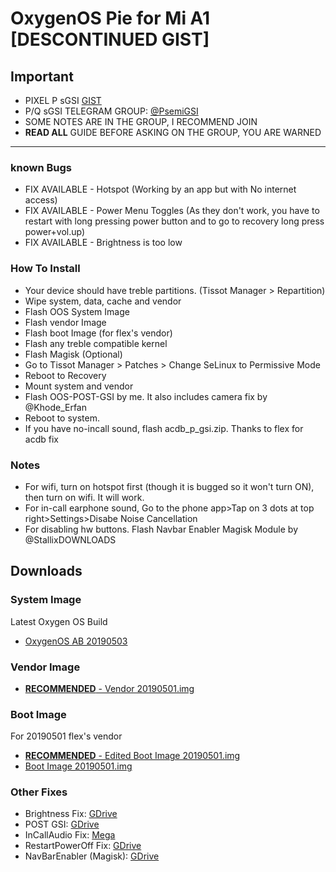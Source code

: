 # OxygenOS Pie for Mi A1 [DESCONTINUED GIST]
## Important
- PIXEL P sGSI [GIST](https://gist.github.com/TheGabrielHoward/71d22d6d7c6bb71d02a37f8cc5dc8d3f)
- P/Q sGSI TELEGRAM GROUP: [@PsemiGSI](t.me/psemigsi)
- SOME NOTES ARE IN THE GROUP, I RECOMMEND JOIN
- **READ ALL** GUIDE BEFORE ASKING ON THE GROUP, YOU ARE WARNED

----------------
### known Bugs
- FIX AVAILABLE - Hotspot (Working by an app but with No internet access)
- FIX AVAILABLE - Power Menu Toggles (As they don't work, you have to restart with long pressing power button and to go to recovery long press power+vol.up)
- FIX AVAILABLE - Brightness is too low

### How To Install
- Your device should have treble partitions. (Tissot Manager > Repartition)
- Wipe system, data, cache and vendor
- Flash OOS System Image 
- Flash vendor Image
- Flash boot Image (for flex's vendor)
- Flash any treble compatible kernel
- Flash Magisk (Optional)
- Go to Tissot Manager > Patches > Change SeLinux to Permissive Mode
- Reboot to Recovery
- Mount system and vendor
- Flash OOS-POST-GSI by me. It also includes camera fix by @Khode_Erfan
- Reboot to system.
- If you have no-incall sound, flash acdb_p_gsi.zip. Thanks to flex for acdb fix

### Notes
- For wifi, turn on hotspot first (though it is bugged so it won't turn ON), then turn on wifi. It will work.
- For in-call earphone sound, Go to the phone app>Tap on 3 dots at top right>Settings>Disabe Noise Cancellation
- For disabling hw buttons. Flash Navbar Enabler Magisk Module by @StallixDOWNLOADS

## Downloads
### System Image
Latest Oxygen OS Build
- [OxygenOS AB 20190503](https://mirrors.lolinet.com/firmware/gsi/OxygenOS-AB-9-20190503-ErfanGSI.img.7z)

### Vendor Image
- [**RECOMMENDED** - Vendor 20190501.img](https://drive.google.com/open?id=1Uuv9hL9bC-ApNfnLEbly7dFR_eeOCEcu)

### Boot Image
For 20190501 flex's vendor
- [**RECOMMENDED** - Edited Boot Image 20190501.img](https://t.me/PsemiGSI/19770)
- [Boot Image 20190501.img](https://drive.google.com/open?id=1aQMvuK5mV9dXMIWNqP9LFo9FwCPT5SV9)

### Other Fixes
- Brightness Fix: [GDrive](https://drive.google.com/open?id=1AnAuqnkxcX7NcT-w6sYV-RA0YNZckqq2)
- POST GSI: [GDrive](https://drive.google.com/open?id=1aq4aApCPoqDZHbLApJo9skWIvPkg0eoo)
- InCallAudio Fix: [Mega](https://mega.nz/#!i0AREajJ!TZBfwxOf_fGdzlXKy7dFVEW4aPLGddZc9VqyiOc4eZY)
- RestartPowerOff Fix: [GDrive](https://drive.google.com/open?id=14Lo-LqOk-vVh0ZwNaj0F5oLJLh2bIsqZ)
- NavBarEnabler (Magisk): [GDrive](https://drive.google.com/file/d/1Ws09GhcqIf90rws0hsOakV-mPfQhwAZL/view?usp=drivesdk)